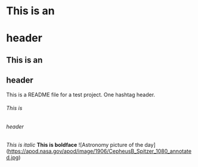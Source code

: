 # This is an <h1> header
## This is an <h2> header
This is a README file for a test project. One hashtag header.
###### This is <h6> header
*This is italic*
**This is boldface**
![Astronomy picture of the day]
 (https://apod.nasa.gov/apod/image/1906/CepheusB_Spitzer_1080_annotated.jpg)